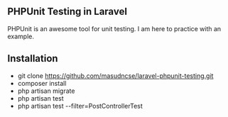 
## PHPUnit Testing in Laravel

PHPUnit is an awesome tool for unit testing. I am here to practice with an example.

## Installation

- git clone https://github.com/masudncse/laravel-phpunit-testing.git
- composer install
- php artisan migrate
- php artisan test 
- php artisan test --filter=PostControllerTest

